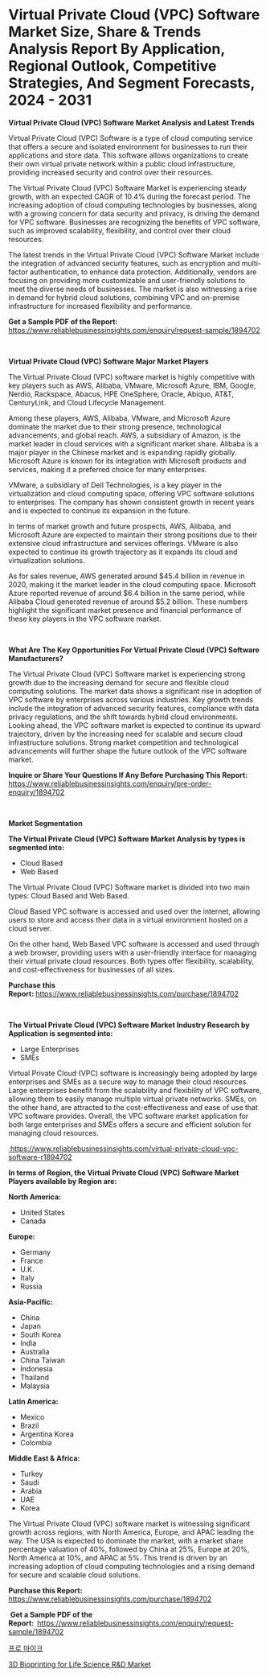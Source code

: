 <p><h1>Virtual Private Cloud (VPC) Software Market Size, Share & Trends Analysis Report By Application, Regional Outlook, Competitive Strategies, And Segment Forecasts, 2024 - 2031</h1></p><p><strong>Virtual Private Cloud (VPC) Software Market Analysis and Latest Trends</strong></p>
<p><p>Virtual Private Cloud (VPC) Software is a type of cloud computing service that offers a secure and isolated environment for businesses to run their applications and store data. This software allows organizations to create their own virtual private network within a public cloud infrastructure, providing increased security and control over their resources.</p><p>The Virtual Private Cloud (VPC) Software Market is experiencing steady growth, with an expected CAGR of 10.4% during the forecast period. The increasing adoption of cloud computing technologies by businesses, along with a growing concern for data security and privacy, is driving the demand for VPC software. Businesses are recognizing the benefits of VPC software, such as improved scalability, flexibility, and control over their cloud resources.</p><p>The latest trends in the Virtual Private Cloud (VPC) Software Market include the integration of advanced security features, such as encryption and multi-factor authentication, to enhance data protection. Additionally, vendors are focusing on providing more customizable and user-friendly solutions to meet the diverse needs of businesses. The market is also witnessing a rise in demand for hybrid cloud solutions, combining VPC and on-premise infrastructure for increased flexibility and performance.</p></p>
<p><strong>Get a Sample PDF of the Report:&nbsp;</strong> <a href="https://www.reliablebusinessinsights.com/enquiry/request-sample/1894702">https://www.reliablebusinessinsights.com/enquiry/request-sample/1894702</a></p>
<p>&nbsp;</p>
<p><strong>Virtual Private Cloud (VPC) Software Major Market Players</strong></p>
<p><p>The Virtual Private Cloud (VPC) software market is highly competitive with key players such as AWS, Alibaba, VMware, Microsoft Azure, IBM, Google, Nerdio, Rackspace, Abacus, HPE OneSphere, Oracle, Abiquo, AT&T, CenturyLink, and Cloud Lifecycle Management. </p><p>Among these players, AWS, Alibaba, VMware, and Microsoft Azure dominate the market due to their strong presence, technological advancements, and global reach. AWS, a subsidiary of Amazon, is the market leader in cloud services with a significant market share. Alibaba is a major player in the Chinese market and is expanding rapidly globally. Microsoft Azure is known for its integration with Microsoft products and services, making it a preferred choice for many enterprises. </p><p>VMware, a subsidiary of Dell Technologies, is a key player in the virtualization and cloud computing space, offering VPC software solutions to enterprises. The company has shown consistent growth in recent years and is expected to continue its expansion in the future. </p><p>In terms of market growth and future prospects, AWS, Alibaba, and Microsoft Azure are expected to maintain their strong positions due to their extensive cloud infrastructure and services offerings. VMware is also expected to continue its growth trajectory as it expands its cloud and virtualization solutions.</p><p>As for sales revenue, AWS generated around $45.4 billion in revenue in 2020, making it the market leader in the cloud computing space. Microsoft Azure reported revenue of around $6.4 billion in the same period, while Alibaba Cloud generated revenue of around $5.2 billion. These numbers highlight the significant market presence and financial performance of these key players in the VPC software market.</p></p>
<p>&nbsp;</p>
<p><strong>What Are The Key Opportunities For Virtual Private Cloud (VPC) Software Manufacturers?</strong></p>
<p><p>The Virtual Private Cloud (VPC) Software market is experiencing strong growth due to the increasing demand for secure and flexible cloud computing solutions. The market data shows a significant rise in adoption of VPC software by enterprises across various industries. Key growth trends include the integration of advanced security features, compliance with data privacy regulations, and the shift towards hybrid cloud environments. Looking ahead, the VPC software market is expected to continue its upward trajectory, driven by the increasing need for scalable and secure cloud infrastructure solutions. Strong market competition and technological advancements will further shape the future outlook of the VPC software market.</p></p>
<p><strong>Inquire or Share Your Questions If Any Before Purchasing This Report:</strong> <a href="https://www.reliablebusinessinsights.com/enquiry/pre-order-enquiry/1894702">https://www.reliablebusinessinsights.com/enquiry/pre-order-enquiry/1894702</a></p>
<p>&nbsp;</p>
<p><strong>Market Segmentation</strong></p>
<p><strong>The Virtual Private Cloud (VPC) Software Market Analysis by types is segmented into:</strong></p>
<p><ul><li>Cloud Based</li><li>Web Based</li></ul></p>
<p><p>The Virtual Private Cloud (VPC) Software market is divided into two main types: Cloud Based and Web Based. </p><p>Cloud Based VPC software is accessed and used over the internet, allowing users to store and access their data in a virtual environment hosted on a cloud server. </p><p>On the other hand, Web Based VPC software is accessed and used through a web browser, providing users with a user-friendly interface for managing their virtual private cloud resources. Both types offer flexibility, scalability, and cost-effectiveness for businesses of all sizes.</p></p>
<p><strong>Purchase this Report:&nbsp;</strong><a href="https://www.reliablebusinessinsights.com/purchase/1894702">https://www.reliablebusinessinsights.com/purchase/1894702</a></p>
<p>&nbsp;</p>
<p><strong>The Virtual Private Cloud (VPC) Software Market Industry Research by Application is segmented into:</strong></p>
<p><ul><li>Large Enterprises</li><li>SMEs</li></ul></p>
<p><p>Virtual Private Cloud (VPC) software is increasingly being adopted by large enterprises and SMEs as a secure way to manage their cloud resources. Large enterprises benefit from the scalability and flexibility of VPC software, allowing them to easily manage multiple virtual private networks. SMEs, on the other hand, are attracted to the cost-effectiveness and ease of use that VPC software provides. Overall, the VPC software market application for both large enterprises and SMEs offers a secure and efficient solution for managing cloud resources.</p></p>
<p><a href="https://www.reliablebusinessinsights.com/virtual-private-cloud-vpc-software-r1894702">&nbsp;https://www.reliablebusinessinsights.com/virtual-private-cloud-vpc-software-r1894702</a></p>
<p><strong>In terms of Region, the Virtual Private Cloud (VPC) Software Market Players available by Region are:</strong></p>
<p>
    <p> <strong> North America: </strong>
        <ul>
            <li>United States</li>
            <li>Canada</li>
        </ul>
        </p> 
    <p> <strong> Europe: </strong>
        <ul>
            <li>Germany</li>
            <li>France</li>
            <li>U.K.</li>
            <li>Italy</li>
            <li>Russia</li>
        </ul>
        </p> 
    <p> <strong> Asia-Pacific: </strong>
        <ul>
            <li>China</li>
            <li>Japan</li>
            <li>South Korea</li>
            <li>India</li>
            <li>Australia</li>
            <li>China Taiwan</li>
            <li>Indonesia</li>
            <li>Thailand</li>
            <li>Malaysia</li>
        </ul>
        </p> 
    <p> <strong> Latin America: </strong>
        <ul>
            <li>Mexico</li>
            <li>Brazil</li>
            <li>Argentina Korea</li>
            <li>Colombia</li>
        </ul>
        </p> 
    <p> <strong> Middle East & Africa: </strong>
        <ul>
            <li>Turkey</li>
            <li>Saudi</li>
            <li>Arabia</li>
            <li>UAE</li>
            <li>Korea</li>
        </ul>
    </p>
    </p>
<p><p>The Virtual Private Cloud (VPC) software market is witnessing significant growth across regions, with North America, Europe, and APAC leading the way. The USA is expected to dominate the market, with a market share percentage valuation of 40%, followed by China at 25%, Europe at 20%, North America at 10%, and APAC at 5%. This trend is driven by an increasing adoption of cloud computing technologies and a rising demand for secure and scalable cloud solutions.</p></p>
<p><strong>Purchase this Report: </strong><a href="https://www.reliablebusinessinsights.com/purchase/1894702">https://www.reliablebusinessinsights.com/purchase/1894702</a></p>
<p>&nbsp;<strong>Get a Sample PDF of the Report:&nbsp;&nbsp;</strong><a href="https://www.reliablebusinessinsights.com/enquiry/request-sample/1894702">https://www.reliablebusinessinsights.com/enquiry/request-sample/1894702</a></p>
<p><strong></strong></p>
<p><p><a href="https://github.com/KellyLyncyh543964/Market-Research-Report-List-2/blob/main/67922791277.md">프로 마이크</a></p><p><a href="https://issuu.com/reportprime-2/docs/3d-bioprinting-for-life-science-rd-market-size-203">3D Bioprinting for Life Science R&D Market</a></p></p>